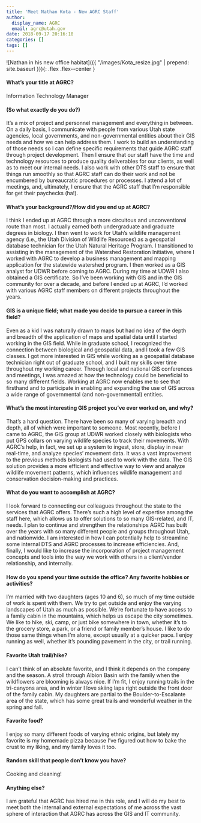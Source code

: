 ```yaml
---
title: 'Meet Nathan Kota - New AGRC Staff'
author:
  display_name: AGRC
  email: agrc@utah.gov
date: 2018-09-17 20:16:10
categories: []
tags: []
---
```


![Nathan in his new office habitat]({{ "/images/Kota_resize.jpg" | prepend: site.baseurl }}){: .flex .flex--center }

#### What’s your title at AGRC?

Information Technology Manager

#### (So what exactly do you do?)

It’s a mix of project and personnel management and everything in between. On a daily basis, I communicate with people from various Utah state agencies, local governments, and non-governmental entities about their GIS needs and how we can help address them. I work to build an understanding of those needs so I can define specific requirements that guide AGRC staff through project development. Then I ensure that our staff have the time and technology resources to produce quality deliverables for our clients, as well as to meet our internal needs. I also work with other DTS staff to ensure that things run smoothly so that AGRC staff can do their work and not be encumbered by bureaucratic procedures or processes. I attend a lot of meetings, and, ultimately, I ensure that the AGRC staff that I’m responsible for get their paychecks (ha!). 

#### What’s your background?/How did you end up at AGRC? 

I think I ended up at AGRC through a more circuitous and unconventional route than most. I actually earned both undergraduate and graduate degrees in biology. I then went to work for Utah’s wildlife management agency (i.e., the Utah Division of Wildlife Resources) as a geospatial database technician for the Utah Natural Heritage Program. I transitioned to assisting in the management of the Watershed Restoration Initiative, where I worked with AGRC to develop a business management and mapping application for the statewide watershed program. I then worked as a GIS analyst for UDWR before coming to AGRC. During my time at UDWR I also obtained a GIS certificate. So I’ve been working with GIS and in the GIS community for over a decade, and before I ended up at AGRC, I’d worked with various AGRC staff members on different projects throughout the years. 

#### GIS is a unique field; what made you decide to pursue a career in this field? 

Even as a kid I was naturally drawn to maps but had no idea of the depth and breadth of the application of maps and spatial data until I started working in the GIS field. While in graduate school, I recognized the connection between biological and geospatial data, and I took a few GIS classes. I got more interested in GIS while working as a geospatial database technician right out of graduate school, and I built my skills over time throughout my working career. Through local and national GIS conferences and meetings, I was amazed at how the technology could be beneficial to so many different fields. Working at AGRC now enables me to see that firsthand and to participate in enabling and expanding the use of GIS across a wide range of governmental (and non-governmental) entities.

#### What’s the most interesting GIS project you’ve ever worked on, and why? 

That’s a hard question. There have been so many of varying breadth and depth, all of which were important to someone. Most recently, before I came to AGRC, the GIS group at UDWR worked closely with biologists who put GPS collars on varying wildlife species to track their movements. With AGRC’s help, in fact, we set up a system to ingest, store, display in near real-time, and analyze species’ movement data. It was a vast improvement to the previous methods biologists had used to work with the data. The GIS solution provides a more efficient and effective way to view and analyze wildlife movement patterns, which influences wildlife management and conservation decision-making and practices.    

#### What do you want to accomplish at AGRC? 

I look forward to connecting our colleagues throughout the state to the services that AGRC offers. There’s such a high level of expertise among the staff here, which allows us to offer solutions to so many GIS-related, and IT, needs. I plan to continue and strengthen the relationships AGRC has built over the years with so many different people and groups throughout Utah, and nationwide. I am interested in how I can potentially help to streamline some internal DTS and AGRC processes to increase efficiencies. And, finally, I would like to increase the incorporation of project management concepts and tools into the way we work with others in a client/vendor relationship, and internally.

#### How do you spend your time outside the office? Any favorite hobbies or activities? 

I’m married with two daughters (ages 10 and 6), so much of my time outside of work is spent with them. We try to get outside and enjoy the varying landscapes of Utah as much as possible. We’re fortunate to have access to a family cabin in the mountains, which helps us escape the city sometimes. We like to hike, ski, camp, or just bike somewhere in town, whether it’s to the grocery store, a park, or a friend or family member’s house. I like to do those same things when I’m alone, except usually at a quicker pace. I enjoy running as well, whether it’s pounding pavement in the city, or trail running.   

#### Favorite Utah trail/hike?  

I can’t think of an absolute favorite, and I think it depends on the company and the season. A stroll through Albion Basin with the family when the wildflowers are blooming is always nice. If I’m fit, I enjoy running trails in the tri-canyons area, and in winter I love skiing laps right outside the front door of the family cabin. My daughters are partial to the Boulder-to-Escalante area of the state, which has some great trails and wonderful weather in the spring and fall.

#### Favorite food? 

I enjoy so many different foods of varying ethnic origins, but lately my favorite is my homemade pizza because I’ve figured out how to bake the crust to my liking, and my family loves it too. 

#### Random skill that people don’t know you have?

Cooking and cleaning!

#### Anything else? 

I am grateful that AGRC has hired me in this role, and I will do my best to meet both the internal and external expectations of me across the vast sphere of interaction that AGRC has across the GIS and IT community.

